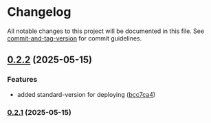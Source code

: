 # Changelog

All notable changes to this project will be documented in this file. See [commit-and-tag-version](https://github.com/absolute-version/commit-and-tag-version) for commit guidelines.

## [0.2.2](https://github.com/Wildhoney/Marea/compare/v0.2.1...v0.2.2) (2025-05-15)

### Features

- added standard-version for deploying ([bcc7ca4](https://github.com/Wildhoney/Marea/commit/bcc7ca42e59fee8c6bb520fc8a0fc3913c76336e))

### [0.2.1](https://github.com/Wildhoney/Marea/compare/v0.2.0...v0.2.1) (2025-05-15)
